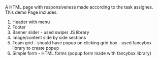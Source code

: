 A HTML page with responsiveness made according to the task assignes.
This demo Page includes:
1) Header with menu
2) Footer 
3) Banner slider - used swiper JS library
4) Image/content side by side sections
5) Team grid - should have popup on clicking grid box - used fancybox library to create popup
6) Simple form - HTML forms (popup form made with fancybox library)
